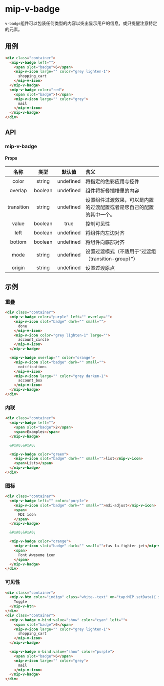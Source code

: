 # mip-v-badge

`v-badge`组件可以包装任何类型的内容以突出显示用户的信息，或只提醒注意特定的元素。

## 用例

```html
<div class="container">
  <mip-v-badge left="">
    <span slot="badge">6</span>
    <mip-v-icon large="" color="grey lighten-1">
      shopping_cart
    </mip-v-icon>
  </mip-v-badge>
  <mip-v-badge color="red">
    <span slot="badge">!</span>
    <mip-v-icon large="" color="grey">
      mail
    </mip-v-icon>
  </mip-v-badge>
</div>
```

## API

### mip-v-badge

#### Props

名称|类型|默认值|含义
:--:|:--:|:--:|:---
color|string|undefined|将指定的色彩应用与控件
overlap|boolean|undefined|组件将折叠插槽里的内容
transition|string|undefined|设置组件过渡效果，可以是内置的过渡配置或者是您自己的配置的其中一个。
value|boolean|true|控制可见性
left|boolean|undefined|将组件向左边对齐
bottom|boolean|undefined|将组件向底部对齐
mode|string|undefined|设置过渡模式（不适用于“过渡组（transition-group）”）
origin|string|undefined|设置过渡原点

## 示例

### 重叠

```html
<div class="container">
  <mip-v-badge color="purple" left="" overlap="">
    <mip-v-icon slot="badge" dark="" small="">
      done
    </mip-v-icon>
    <mip-v-icon color="grey lighten-1" large="">
      account_circle
    </mip-v-icon>
  </mip-v-badge>

  <mip-v-badge overlap="" color="orange">
    <mip-v-icon slot="badge" dark="" small="">
      notifications
    </mip-v-icon>
    <mip-v-icon large="" color="grey darken-1">
      account_box
    </mip-v-icon>
  </mip-v-badge>
</div>
```

### 内联

```html
<div class="container">
  <mip-v-badge left="">
    <span slot="badge">2</span>
    <span>Examples</span>
  </mip-v-badge>

  &#xA0;&#xA0;

  <mip-v-badge color="green">
    <mip-v-icon slot="badge" dark="" small="">list</mip-v-icon>
    <span>Lists</span>
  </mip-v-badge>
</div>
```

### 图标

```html
<div class="container">
  <mip-v-badge left="" color="purple">
    <mip-v-icon slot="badge" dark="" small="">mdi-adjust</mip-v-icon>
    <span>
      MDI icon
    </span>
  </mip-v-badge>

  &#xA0;&#xA0;

  <mip-v-badge color="orange">
    <mip-v-icon slot="badge" dark="" small="">fas fa-fighter-jet</mip-v-icon>
    <span>
      Font Awesome icon
    </span>
  </mip-v-badge>
</div>
```

### 可见性

```html
<div class="container">
  <mip-v-btn color="indigo" class="white--text" on="tap:MIP.setData({ show: !m.show })">
    Toggle
  </mip-v-btn>
</div>
<div class="container">
  <mip-v-badge m-bind:value="show" color="cyan" left="">
    <span slot="badge">6</span>
    <mip-v-icon large="" color="grey lighten-1">
      shopping_cart
    </mip-v-icon>
  </mip-v-badge>

  <mip-v-badge m-bind:value="show" color="purple">
    <span slot="badge">6</span>
    <mip-v-icon large="" color="grey">
      mail
    </mip-v-icon>
  </mip-v-badge>
</div>
```

